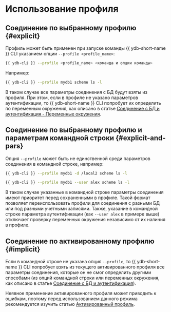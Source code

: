 # Использование профиля

## Соединение по выбранному профилю {#explicit}

Профиль может быть применен при запуске команды {{ ydb-short-name }} CLI указанием опции `--profile <profile_name>`:

``` bash
{{ ydb-cli }} --profile <profile_name> <команда и опции команды>
```

Например:

``` bash
{{ ydb-cli }} --profile mydb1 scheme ls -l
```

В таком случае все параметры соединения с БД будут взяты из профиля. При этом, если в профиле не указано параметров аутентификации, то {{ ydb-short-name }} CLI попробует их определить по переменным окружения, как описано в статье [Соединение с БД и аутентификация - Переменные окружения](../../connect.md#env).

## Соединение по выбранному профилю и параметрам командной строки {#explicit-and-pars}

Опция `--profile` может быть не единственной среди параметров соединения в командной строке, например:

``` bash
{{ ydb-cli }} --profile mydb1 -d /local2 scheme ls -l
```

``` bash
{{ ydb-cli }} --profile mydb1 --user alex scheme ls -l
```

В таком случае указанные в командной строке параметры соединения имеют приоритет перед сохраненными в профиле. Такой формат позволяет переиспользовать профили для соединения с разными БД или под разными учетными записями. Также, указание в командной строке параметра аутентификации (как `--user alex` в примере выше) отключает проверку переменных окружения независимо от их наличия в профиле.

## Соединение по активированному профилю {#implicit}

Если в командной строке не указана опция `--profile`, то {{ ydb-short-name }} CLI попробует взять из текущего активированного профиля все параметры соединения, которые он не смог определить другими способами (из опций командной строки или переменных окружения, как описано в статье [Соединение с БД и аутентификация](../../connect.md)).

Неявное применение активированного профиля может приводить к ошибкам, поэтому перед использованием данного режима рекомендуется изучить статью [Активированный профиль](../activate.md).